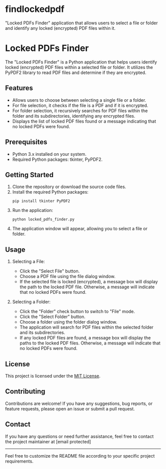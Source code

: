 # findlockedpdf
"Locked PDFs Finder" application that allows users to select a file or folder and identify any locked (encrypted) PDF files within it.

# Locked PDFs Finder

The "Locked PDFs Finder" is a Python application that helps users identify locked (encrypted) PDF files within a selected file or folder. It utilizes the PyPDF2 library to read PDF files and determine if they are encrypted.

## Features

- Allows users to choose between selecting a single file or a folder.
- For file selection, it checks if the file is a PDF and if it is encrypted.
- For folder selection, it recursively searches for PDF files within the folder and its subdirectories, identifying any encrypted files.
- Displays the list of locked PDF files found or a message indicating that no locked PDFs were found.

## Prerequisites

- Python 3.x installed on your system.
- Required Python packages: tkinter, PyPDF2.

## Getting Started

1. Clone the repository or download the source code files.
2. Install the required Python packages:
   ```
   pip install tkinter PyPDF2
   ```
3. Run the application:
   ```
   python locked_pdfs_finder.py
   ```
4. The application window will appear, allowing you to select a file or folder.

## Usage

1. Selecting a File:
   - Click the "Select File" button.
   - Choose a PDF file using the file dialog window.
   - If the selected file is locked (encrypted), a message box will display the path to the locked PDF file. Otherwise, a message will indicate that no locked PDFs were found.

2. Selecting a Folder:
   - Click the "Folder" check button to switch to "File" mode.
   - Click the "Select Folder" button.
   - Choose a folder using the folder dialog window.
   - The application will search for PDF files within the selected folder and its subdirectories.
   - If any locked PDF files are found, a message box will display the paths to the locked PDF files. Otherwise, a message will indicate that no locked PDFs were found.

## License

This project is licensed under the [MIT License](LICENSE).

## Contributing

Contributions are welcome! If you have any suggestions, bug reports, or feature requests, please open an issue or submit a pull request.

## Contact

If you have any questions or need further assistance, feel free to contact the project maintainer at [email protected]

---

Feel free to customize the README file according to your specific project requirements.

